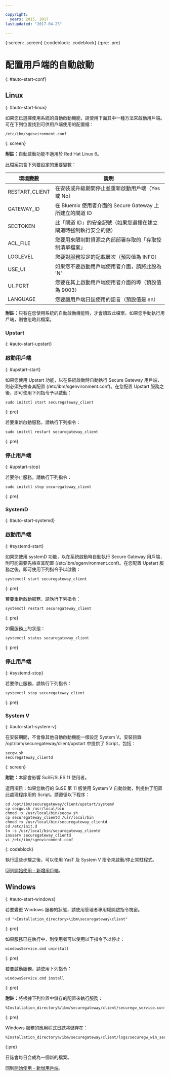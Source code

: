 ```yaml
---

copyright:
  years: 2015, 2017
lastupdated: "2017-04-25"

---
```

{:screen: .screen}
{:codeblock: .codeblock}
{:pre: .pre}

# 配置用戶端的自動啟動
{: #auto-start-conf}

## Linux
{: #auto-start-linux}

如果您已選擇使用系統的自動啟動機能，請使用下面其中一種方法來啟動用戶端。可在下列位置找到可供用戶端使用的配置檔：

```
/etc/ibm/sgenvironment.conf
```
{: screen}

<b>附註：</b>自動啟動功能不適用於 Red Hat Linux 6。

此檔案包含下列要設定的重要變數：

|環境變數|說明|
| ------------- | ----------- |
|RESTART_CLIENT|在安裝或升級期間停止並重新啟動用戶端（Yes 或 No）|
|GATEWAY_ID|在 Bluemix 使用者介面的 Secure Gateway 上所建立的閘道 ID|
|SECTOKEN|此「閘道 ID」的安全記號（如果您選擇在建立閘道時強制執行安全的話）|
|ACL_FILE|您要用來限制對資源之內部部署存取的「存取控制清單檔案」|
|LOGLEVEL|您要對服務設定的記載層次（預設值為 INFO）|
|USE_UI|如果您不要啟動用戶端使用者介面，請將此設為 'N'|
|UI_PORT|您要在其上啟動用戶端使用者介面的埠（預設值為 9003）|
|LANGUAGE|您要讓用戶端日誌使用的語言（預設值是 en）|

<b>附註：</b>只有在您使用系統的自動啟動機能時，才會讀取此檔案。如果您手動執行用戶端，則會忽略此檔案。

### Upstart
{: #auto-start-upstart}

### 啟動用戶端
{: #upstart-start}

如果您使用 Upstart 功能，以在系統啟動時自動執行 Secure Gateway 用戶端，則必須先檢查其配置 (/etc/ibm/sgenvironment.conf)。在您配置 Upstart 服務之後，即可使用下列指令予以啟動：

```
sudo initctl start securegateway_client
```
{: pre}

若要重新啟動服務，請執行下列指令：

```
sudo initctl restart securegateway_client
```
{: pre}

### 停止用戶端
{: #upstart-stop}

若要停止服務，請執行下列指令：

```
sudo initctl stop securegateway_client
```
{: pre}

### SystemD
{: #auto-start-systemd}


### 啟動用戶端
{: #systemd-start}

如果您使用 systemD 功能，以在系統啟動時自動執行 Secure Gateway 用戶端，則可能需要先檢查其配置 (/etc/ibm/sgenvironment.conf)。在您配置 Upstart 服務之後，即可使用下列指令予以啟動：

```
systemctl start securegateway_client
```
{: pre}

若要重新啟動服務，請執行下列指令：

```
systemctl restart securegateway_client
```
{: pre}

如需服務上的狀態：

```
systemctl status securegateway_client
```
{: pre}

### 停止用戶端
{: #systemd-stop}

若要停止服務，請執行下列指令：

```
systemctl stop securegateway_client
```
{: pre}

### System V
{: #auto-start-system-v}

在安裝期間，不會像其他自動啟動機能一樣設定 System V。安裝目錄 /opt/ibm/securegateway/client/upstart 中提供了 Script，包括：

```
secgw.sh
securegateway_clientd
```
{: screen}

<b>附註：</b>本節會影響 SuSE/SLES 11 使用者。

選用項目：如果您執行的 SuSE 第 11 版使用 System V 自動啟動，則提供了配置此處理程序用的 Script。請遵循以下程序：

```
cd /opt/ibm/securegateway/client/upstart/systemV
cp secgw.sh /usr/local/bin
chmod +x /usr/local/bin/secgw.sh
cp securegateway_clientd /usr/local/bin
chmod +x /usr/local/bin/securegateway_clientd
cd /etc/init.d
ln -s /usr/local/bin/securegateway_clientd
insserv securegateway_clientd
vi /etc/ibm/sgenvironment.conf
```
{: codeblock}

執行這些步驟之後，可以使用 YasT 及 System V 指令來啟動/停止常駐程式。

回到[開始使用 - 新增用戶端](/docs/services/SecureGateway?topic=securegateway-add-client)。

## Windows
{: #auto-start-windows}

若要變更 Windows 服務的狀態，請使用管理者專用權開啟指令視窗。

```
cd "<Installation_directory>\ibm\securegateway\client"
```
{: pre}

如果服務已在執行中，則使用者可以使用以下指令予以停止：

```
windowsService.cmd uninstall
```
{: pre}

若要啟動服務，請使用下列指令：

```
windowsService.cmd install
```
{: pre}

<b>附註：</b>將根據下列位置中儲存的配置來執行服務：

```
%Installation_directory%/ibm/securegateway/client/securegw_service.config
```
{: pre}

Windows 服務的應用程式日誌將儲存在：

```
%Installation_directory%/ibm/securegateway/client/logs/securegw_win_service.log
```
{:pre}

 日誌會每日合成為一個新的檔案。

回到[開始使用 - 新增用戶端](/docs/services/SecureGateway?topic=securegateway-add-client)。
